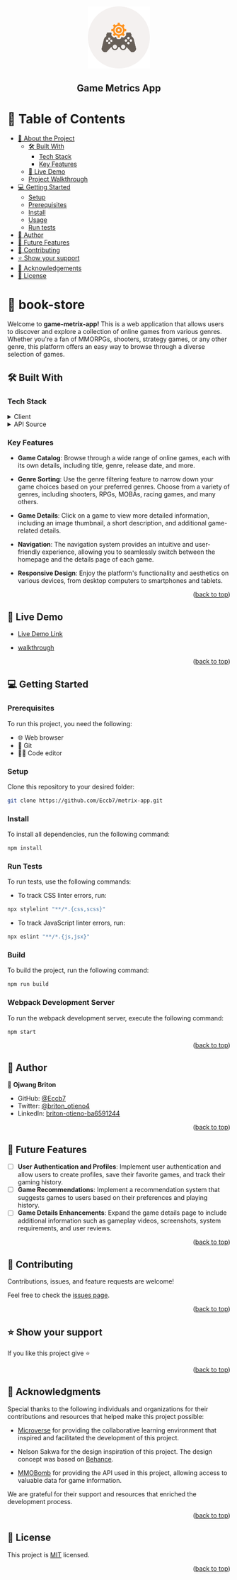 
<a name="readme-top"></a>

<div align="center">

  <img src="./src/assets/logo.png" alt="logo" width="140"  height="140" />
  
  <h2><b> Game Metrics App</b></h3>

</div>

<!-- TABLE OF CONTENTS -->

# 📗 Table of Contents

- [📖 About the Project](#about-project)
  - [🛠 Built With](#built-with)
    - [Tech Stack](#tech-stack)
    - [Key Features](#key-features)
  - [🚀 Live Demo](#live-demo)
  - [Project Walkthrough](#walkthrough)
- [💻 Getting Started](#getting-started)
  - [Setup](#setup)
  - [Prerequisites](#prerequisites)
  - [Install](#install)
  - [Usage](#usage)
  - [Run tests](#run-tests)
- [👥 Author](#author)
- [🔭 Future Features](#future-features)
- [🤝 Contributing](#contributing)
- [⭐️ Show your support](#support)
- [🙏 Acknowledgements](#acknowledgements)
- [📝 License](#license)

# 📖 book-store <a name="about-project"></a>

Welcome to **game-metrix-app!** This is a web application that allows users to discover and explore a collection of online games from various genres. Whether you're a fan of MMORPGs, shooters, strategy games, or any other genre, this platform offers an easy way to browse through a diverse selection of games.
## 🛠 Built With <a name="built-with"></a>

### Tech Stack <a name="tech-stack"></a>

<details>
  <summary>Client</summary>
  <ul>
    <li><a href="https://reactjs.org/">React</a></li>
    <li><a href="https://redux.js.org/">Redux</a></li>
    <li><a href="https://reactrouter.com/">React Router</a></li>
    <li><a href="https://axios-http.com/">Axios</a></li>
    <li><a href="https://www.w3schools.com/html/">HTML</a></li>
    <li><a href="https://www.w3schools.com/css/">CSS</a></li>
    <li><a href="https://www.w3schools.com/js/">JavaScript</a></li>
  </ul>
</details>

<details>
  <summary>API Source</summary>
  <ul>
    <li><a href="https://www.mmobomb.com/">MMOBOMB</a></li>
  </ul>
</details>


<!-- Features -->

### Key Features <a name="key-features"></a>

- **Game Catalog**: Browse through a wide range of online games, each with its own details, including title, genre, release date, and more.

- **Genre Sorting**: Use the genre filtering feature to narrow down your game choices based on your preferred genres. Choose from a variety of genres, including shooters, RPGs, MOBAs, racing games, and many others.

- **Game Details**: Click on a game to view more detailed information, including an image thumbnail, a short description, and additional game-related details.

- **Navigation**: The navigation system provides an intuitive and user-friendly experience, allowing you to seamlessly switch between the homepage and the details page of each game.

- **Responsive Design**: Enjoy the platform's functionality and aesthetics on various devices, from desktop computers to smartphones and tablets.

<p align="right">(<a href="#readme-top">back to top</a>)</p>
<!-- LIVE DEMO -->

## 🚀 Live Demo <a name="live-demo"></a>

- [Live Demo Link](https://eccb7.github.io/metrix-app/)

- [walkthrough](https://www.loom.com/share/462ee0248bb5448084380f08d94ddf0c?sid=fe176d66-49b8-4898-8729-b01ada87e9ca)


<p align="right">(<a href="#readme-top">back to top</a>)</p>

## 💻 Getting Started <a name="getting-started"></a>

### Prerequisites

To run this project, you need the following:

- 🌐 Web browser
- 🐙 Git
- 👨‍💻 Code editor

### Setup

Clone this repository to your desired folder:

```bash
git clone https://github.com/Eccb7/metrix-app.git
```

### Install

To install all dependencies, run the following command:

```bash
npm install
```

### Run Tests

To run tests, use the following commands:

- To track CSS linter errors, run:
```bash
npx stylelint "**/*.{css,scss}"
```
- To track JavaScript linter errors, run:
```bash
npx eslint "**/*.{js,jsx}"
```

### Build

To build the project, run the following command:

```bash
npm run build
```

### Webpack Development Server

To run the webpack development server, execute the following command:

```bash
npm start
```

<p align="right">(<a href="#readme-top">back to top</a>)</p>

<!-- AUTHOR -->

## 👥 Author <a name="author"></a>

👤 **Ojwang Briton**

- GitHub: [@Eccb7](https://github.com/Eccb7)
- Twitter: [@briton_otieno4](https://twitter.com/briton_otieno4)
- LinkedIn: [briton-otieno-ba6591244](https://linkedin.com/in/briton-otieno)

<p align="right">(<a href="#readme-top">back to top</a>)</p>

<!-- FUTURE FEATURES -->

## 🔭 Future Features <a name="future-features"></a>

- [ ] **User Authentication and Profiles**: Implement user authentication and allow users to create profiles, save their favorite games, and track their gaming history.
- [ ] **Game Recommendations**: Implement a recommendation system that suggests games to users based on their preferences and playing history.
- [ ] **Game Details Enhancements**: Expand the game details page to include additional information such as gameplay videos, screenshots, system requirements, and user reviews.
<!-- - [ ] **Navigation to full website** -->

<p align="right">(<a href="#readme-top">back to top</a>)</p>

<!-- CONTRIBUTING -->

## 🤝 Contributing <a name="contributing"></a>

Contributions, issues, and feature requests are welcome!

Feel free to check the [issues page](https://github.com/Eccb7/metrix-app/issues).

<p align="right">(<a href="#readme-top">back to top</a>)</p>

<!-- SUPPORT -->

## ⭐️ Show your support <a name="support"></a>

If you like this project give ⭐️

<p align="right">(<a href="#readme-top">back to top</a>)</p>

<!-- ACKNOWLEDGEMENTS -->

## 🙏 Acknowledgments <a name="acknowledgements"></a>

Special thanks to the following individuals and organizations for their contributions and resources that helped make this project possible:

- [Microverse](https://www.microverse.org/) for providing the collaborative learning environment that inspired and facilitated the development of this project.

- Nelson Sakwa for the design inspiration of this project. The design concept was based on [Behance](https://www.behance.net/gallery/31579789/Ballhead-App-(Free-PSDs)).

- [MMOBomb](https://www.mmobomb.com/) for providing the API used in this project, allowing access to valuable data for game information.

We are grateful for their support and resources that enriched the development process.

<p align="right">(<a href="#readme-top">back to top</a>)</p>


<!-- LICENSE -->

## 📝 License <a name="license"></a>

This project is [MIT](./LICENSE) licensed.

<p align="right">(<a href="#readme-top">back to top</a>)</p>
